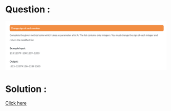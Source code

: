 # Question :
![change the sign of each number](https://github.com/prabhu30/coding/blob/main/Edyst/Python%20-%20Intro%20to%20Advanced/03_Conditionals%20&%20Lists/82_change%20sign%20of%20each%20number/image.png)

# Solution :
[Click here](https://github.com/prabhu30/coding/blob/main/Edyst/Python%20-%20Intro%20to%20Advanced/03_Conditionals%20&%20Lists/82_change%20sign%20of%20each%20number/solution.py)
